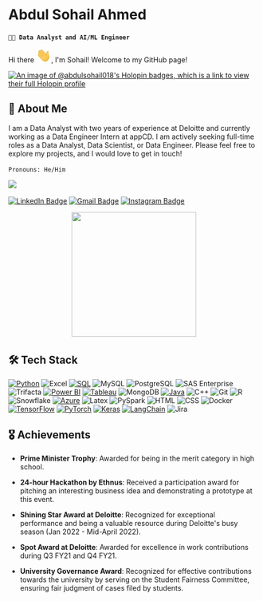 # Abdul Sohail Ahmed

**`👨‍💻 Data Analyst and AI/ML Engineer`**

Hi there <img src="https://raw.githubusercontent.com/ABSphreak/ABSphreak/master/gifs/Hi.gif" width="30px">, I'm Sohail! Welcome to my GitHub page!

[![An image of @abdulsohail018's Holopin badges, which is a link to view their full Holopin profile](https://holopin.me/abdulsohail018)](https://holopin.io/@abdulsohail018)

## 📖 About Me

I am a Data Analyst with two years of experience at Deloitte and currently working as a Data Engineer Intern at appCD. I am actively seeking full-time roles as a Data Analyst, Data Scientist, or Data Engineer. Please feel free to explore my projects, and I would love to get in touch!

`Pronouns: He/Him` 


![](https://komarev.com/ghpvc/?username=AbdulSohail018&color=green)

<div id="badges">
    <p align="left">
        <a href="https://www.linkedin.com/in/abdul-sohail-ahmed/"><img src="https://img.shields.io/badge/LinkedIn-blue?style=for-the-badge&logo=linkedin&logoColor=white" alt="LinkedIn Badge"></a>
        <a href="mailto:abdulsohail018@gmail.com"><img src="https://img.shields.io/badge/Gmail-D14836?style=for-the-badge&logo=gmail&logoColor=white" alt="Gmail Badge"></a>
        <a href="https://www.instagram.com/ahmedabdulsohail/"><img src="https://img.shields.io/badge/Instagram-E4405F?style=for-the-badge&logo=instagram&logoColor=white" alt="Instagram Badge"></a>
    </p>
</div>

<p align="center">
  <img src="https://media.giphy.com/media/v1.Y2lkPTc5MGI3NjExdDIycXd2bWdxeTFpeGhzMWJ3YW85Z2cwdjBpNHAzbHhjZG9jbTFnZiZlcD12MV9pbnRlcm5hbF9naWZfYnlfaWQmY3Q9Zw/qgQUggAC3Pfv687qPC/giphy.gif" width="250" height="250">
</p>

## 🛠️ Tech Stack

[![Python](https://img.shields.io/badge/Python-FFD43B?style=for-the-badge&logo=python&logoColor=darkgreen)](https://www.python.org)
![Excel](https://img.shields.io/badge/Excel-%2300A651.svg?style=for-the-badge&logo=microsoft-excel&logoColor=white)
[![SQL](https://img.shields.io/badge/SQL-%23404d59.svg?style=for-the-badge)]()
![MySQL](https://img.shields.io/badge/MySQL-%234479A1.svg?style=for-the-badge&logo=mysql&logoColor=white)
![PostgreSQL](https://img.shields.io/badge/PostgreSQL-%23336791.svg?style=for-the-badge&logo=postgresql&logoColor=white)
![SAS Enterprise](https://img.shields.io/badge/SAS-%2300487A.svg?style=for-the-badge&logo=sas&logoColor=white)
![Trifacta](https://img.shields.io/badge/Trifacta-%23009639.svg?style=for-the-badge&logo=trifacta&logoColor=white)
[![Power BI](https://img.shields.io/badge/PowerBI-%23F2C811.svg?style=for-the-badge&logo=powerbi&logoColor=black)](https://powerbi.microsoft.com)
[![Tableau](https://img.shields.io/badge/Tableau-%23E97627.svg?style=for-the-badge&logo=tableau&logoColor=white)](https://www.tableau.com)
![MongoDB](https://img.shields.io/badge/MongoDB-%234ea94b.svg?style=for-the-badge&logo=mongodb&logoColor=white)
[![Java](https://img.shields.io/badge/Java-%23ED8B00.svg?style=for-the-badge&logo=openjdk&logoColor=white)](https://www.java.com/en/)
![C++](https://img.shields.io/badge/C++-%2300599C.svg?style=for-the-badge&logo=cplusplus&logoColor=white)
![Git](https://img.shields.io/badge/Git-F05032?style=for-the-badge&logo=git&logoColor=white)
![R](https://img.shields.io/badge/R-%23276DC3.svg?style=for-the-badge&logo=r&logoColor=white)
![Snowflake](https://img.shields.io/badge/Snowflake-%2329B5E8.svg?style=for-the-badge&logo=snowflake&logoColor=white)
[![Azure](https://img.shields.io/badge/Azure-%230072C6.svg?style=for-the-badge&logo=microsoftazure&logoColor=white)](https://azure.microsoft.com)
![Latex](https://img.shields.io/badge/Latex-%23008080.svg?style=for-the-badge&logo=latex&logoColor=white)
![PySpark](https://img.shields.io/badge/PySpark-%23E25A1C.svg?style=for-the-badge&logo=apache-spark&logoColor=white)
![HTML](https://img.shields.io/badge/HTML-%23E34F26.svg?style=for-the-badge&logo=html5&logoColor=white)
![CSS](https://img.shields.io/badge/CSS-%231572B6.svg?style=for-the-badge&logo=css3&logoColor=white)
![Docker](https://img.shields.io/badge/Docker-%232496ED.svg?style=for-the-badge&logo=docker&logoColor=white)
[![TensorFlow](https://img.shields.io/badge/TensorFlow-FF6F00?style=for-the-badge&logo=TensorFlow&logoColor=white)](https://www.tensorflow.org)
[![PyTorch](https://img.shields.io/badge/PyTorch-EE4C2C?style=for-the-badge&logo=pytorch&logoColor=white)](https://pytorch.org)
[![Keras](https://img.shields.io/badge/Keras-D00000?style=for-the-badge&logo=Keras&logoColor=white)](https://keras.io)
[![LangChain](https://img.shields.io/badge/LangChain-0056D2?style=for-the-badge&logo=LangChain&logoColor=white)](https://langchain.com)
![Jira](https://img.shields.io/badge/Jira-%230052CC.svg?style=for-the-badge&logo=jira&logoColor=white)

## 🎖️ Achievements

- **Prime Minister Trophy**: Awarded for being in the merit category in high school.
  
- **24-hour Hackathon by Ethnus**: Received a participation award for pitching an interesting business idea and demonstrating a prototype at this event.
  
- **Shining Star Award at Deloitte**: Recognized for exceptional performance and being a valuable resource during Deloitte's busy season (Jan 2022 - Mid-April 2022).
  
- **Spot Award at Deloitte**: Awarded for excellence in work contributions during Q3 FY21 and Q4 FY21.
  
- **University Governance Award**: Recognized for effective contributions towards the university by serving on the Student Fairness Committee, ensuring fair judgment of cases filed by students.
